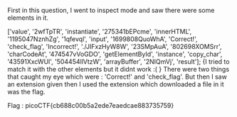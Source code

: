 First in this question, I went to inspect mode and saw there were some elements in it.

 ['value', '2wfTpTR', 'instantiate', '275341bEPcme', 'innerHTML', '1195047NznhZg', '1qfevql', 'input', '1699808QuoWhA', 'Correct!', 'check_flag', 'Incorrect!', './JIFxzHyW8W', '23SMpAuA', '802698XOMSrr', 'charCodeAt', '474547vVoGDO', 'getElementById', 'instance', 'copy_char', '43591XxcWUl', '504454llVtzW', 'arrayBuffer', '2NIQmVj', 'result']; 
{I tried to match it with the other elements but it didnt work :( }
There were two things that caught my eye which were : 'Correct!' and 'check_flag'.
But then I saw an extension given then I used the extension which downloaded a file in it was the flag.

Flag : picoCTF{cb688c00b5a2ede7eaedcae883735759}